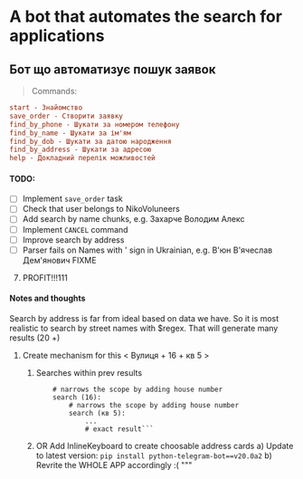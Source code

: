 # A bot that automates the search for applications
## Бот що автоматизує пошук заявок


> Commands:
```ini
start - Знайомство
save_order - Створити заявку
find_by_phone - Шукати за номером телефону
find_by_name - Шукати за ім'ям
find_by_dob - Шукати за датою народження
find_by_address - Шукати за адресою
help - Докладний перелік можливостей
```

#### TODO:
- [ ] Implement `save_order` task
- [ ] Check that user belongs to NikoVoluneers
- [ ] Add search by name chunks, e.g. Захарче Володим Алекс
- [ ] Implement `CANCEL` command
- [ ] Improve search by address
- [ ] Parser fails on Names with ' sign in Ukrainian, e.g. В'юн В'ячеслав Дем'янович FIXME
7. PROFIT!!!111

#### Notes and thoughts
Search by address is far from ideal based on data we have.
So it is most realistic to search by street names with $regex.
That will generate many results (20 +)
    
1. Create mechanism for this < Вулиця + 16 + кв 5 >
    1. Searches within prev results


        ```result = search (Вулиця):
            # narrows the scope by adding house number
            search (16):
                # narrows the scope by adding house number
                search (кв 5):
                    ...
                    # exact result```
    2. OR Add InlineKeyboard to create choosable address cards
        a) Update to latest version:
               `pip install python-telegram-bot==v20.0a2`
        b) Revrite the WHOLE APP accordingly :(
"""

 <!--
docker cp parsed_results.json mongodb:/tmp/parsed_results.json
docker exec mongodb mongoimport -d nikovolunteers -c orders --file /tmp/parsed_results.json --jsonArray

docker ps -a
docker exec -it mongodb bash

db.orders.find({"Phone": 680659203}).pretty()
db.orders.find({"Date": {$in: [/2022-08-03/]}}).count()

db.orders.find({"Cathegories": {$in : ["Пенсіонер"]}}).count()
db.orders.find({"PIB": {$in: ["Михеевич"]}}).pretty()
db.orders.find({"PIB": {$all: ["Владимир", "Васильевич"]}}).pretty()

db.orders.find({"Bday": {$in: [/5 лют 1987/]}}).count()
db.orders.find({"Bday": {$in: [/^5 лют/]}}).count()
db.orders.find({"Bday": {$in: [/^1942/]}}).count()
db.orders.find({"Bday": {$in: [/1942/]}}).count()

db.orders.find({"Address": {$in: [/Партизанской/]}}).count()
-->
